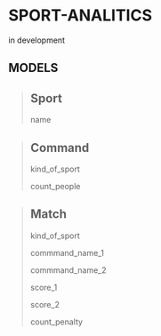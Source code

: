 # SPORT-ANALITICS
in development
## MODELS

> ## Sport
>
> name

> ## Command
>
> kind_of_sport
>
> count_people

> ## Match
>
> kind_of_sport
>
> commmand_name_1
>
> commmand_name_2
>
> score_1
>
> score_2
>
> count_penalty
